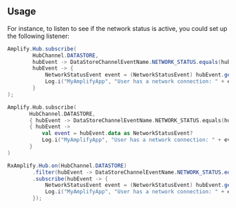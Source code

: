 ## Usage
For instance, to listen to see if the network status is active, you could set up the following listener:

<amplify-block-switcher>
 <amplify-block name="Java">

```java
Amplify.Hub.subscribe(
        HubChannel.DATASTORE,
        hubEvent -> DataStoreChannelEventName.NETWORK_STATUS.equals(hubEvent.getName()),
        hubEvent -> {
            NetworkStatusEvent event = (NetworkStatusEvent) hubEvent.getData();
            Log.i("MyAmplifyApp", "User has a network connection: " + event.getActive());
        }
);
```

 </amplify-block>
 <amplify-block name="Kotlin">

 ```kotlin
Amplify.Hub.subscribe(
        HubChannel.DATASTORE,
        { hubEvent -> DataStoreChannelEventName.NETWORK_STATUS.equals(hubEvent.name) },
        { hubEvent ->
            val event = hubEvent.data as NetworkStatusEvent?
            Log.i("MyAmplifyApp", "User has a network connection: " + event!!.active)
        }
)
```

 </amplify-block>
 <amplify-block name="RxJava">

```java
RxAmplify.Hub.on(HubChannel.DATASTORE)
        .filter(hubEvent -> DataStoreChannelEventName.NETWORK_STATUS.equals(hubEvent.getName()))
        .subscribe(hubEvent -> {
            NetworkStatusEvent event = (NetworkStatusEvent) hubEvent.getData();
            Log.i("MyAmplifyApp", "User has a network connection: " + event.getActive());
        });
```

 </amplify-block>

</amplify-block-switcher>
